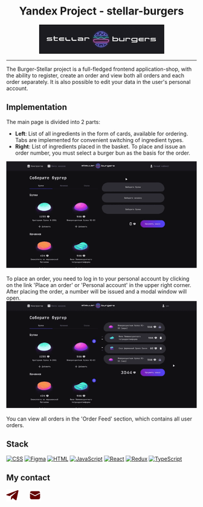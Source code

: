 <div align="center">
<h1>Yandex Project - stellar-burgers
</h1>
<a href="https://drippyzxc.github.io/stellar-burgers/">
<img src="https://github.com/drippyzxc/appslogo/blob/main/Screenshot_23-May_17-57-22_22639.png">
</img>
</a>
</div>
<hr>

The Burger-Stellar project is a full-fledged frontend application-shop, with the ability to register, create an order and view both all orders and each order separately. It is also possible to edit your data in the user's personal account.

## Implementation

The main page is divided into 2 parts:
* **Left**: List of all ingredients in the form of cards, available for ordering. Tabs are implemented for convenient switching of ingredient types.
* **Right**: List of ingredients placed in the basket. To place and issue an order number, you must select a burger bun as the basis for the order.
<div align="center">
<img src="https://github.com/drippyzxc/gifforwork/blob/main/stellar-burgers/stellar-burgers-main.gif"></img>
</div>
<br>
To place an order, you need to log in to your personal account by clicking on the link 'Place an order' or 'Personal account' in the upper right corner. After placing the order, a number will be issued and a modal window will open.
<div align="center">
<img src="https://github.com/drippyzxc/gifforwork/blob/main/stellar-burgers/stellar-burgers-second.gif"></img>
</div>
<br>
You can view all orders in the 'Order Feed' section, which contains all user orders.

## Stack

<div align="left">
  <a href="#"><img alt="CSS" src="https://img.shields.io/badge/CSS-666?style=for-the-badge&logo=css3&logoColor=%23660000&labelColor=%23000&color=%23000"></a> 
  <a href="#"><img alt="Figma" src="https://img.shields.io/badge/figma-666?style=for-the-badge&logo=figma&logoColor=%23660000&labelColor=%23000&color=%23000"></a>
  <a href="#"><img alt="HTML" src="https://img.shields.io/badge/HTML-666?style=for-the-badge&logo=html5&logoColor=%23660000&labelColor=%23000&color=%23000"></a>
  <a href="#"><img alt="JavaScript" src="https://img.shields.io/badge/JavaScript-666?style=for-the-badge&logo=javascript&logoColor=%23660000&labelColor=%23000&color=%23000"></a>
  <a href="#"><img alt="React" src="https://img.shields.io/badge/react-666?style=for-the-badge&logo=react&logoColor=%23660000%20&labelColor=%23000&color=%23000"></a>
  <a href="#"><img alt="Redux" src="https://img.shields.io/badge/redux-666?style=for-the-badge&logo=redux&logoColor=%23660000&labelColor=%23000&color=%23000"></a>
  <a href="#"><img alt="TypeScript" src="https://img.shields.io/badge/TypeScript-666?style=for-the-badge&logo=typescript&logoColor=%23660000&labelColor=%23000&color=%23000"></a>
</div>

## My contact
<div align="left">
<a href="https://t.me/rarogdev"><img width="32px" alt="Telegram" title="Telegram" src="https://github.com/drippyzxc/appslogo/blob/main/telegram(1).png"/></a>
  &#8287;&#8287;&#8287;&#8287;&#8287;
 <a href="mailto:rarog123321@gmail.com" alt="Gmail" title="Gmail"><img width="32px" src="https://github.com/drippyzxc/appslogo/blob/main/mail(1).png"/></a>
</div>
